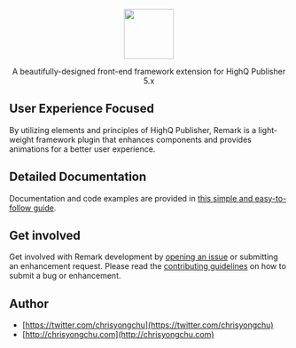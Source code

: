<p align="center"><img width="90" src="https://blobscdn.gitbook.com/v0/b/gitbook-28427.appspot.com/o/spaces%2F-LbGFF8_vMz6ZaY9dTdK%2Favatar.png?generation=1554227726146610&alt=media"></p>
<p align="center">A beautifully-designed front-end framework extension for HighQ Publisher 5.x</p>

## User Experience Focused
By utilizing elements and principles of HighQ Publisher, Remark is a light-weight framework plugin that enhances components and provides animations for a better user experience.

## Detailed Documentation
Documentation and code examples are provided in [this simple and easy-to-follow guide](http://remark.chrisyongchu.com/).

## Get involved
Get involved with Remark development by [opening an issue](https://github.com/chrisyongchu/remark/issues) or submitting an enhancement request. Please read the [contributing guidelines](https://github.com/chrisyongchu/remark/blob/master/CONTRIBUTING.md) on how to submit a bug or enhancement.

## Author
* [https://twitter.com/chrisyongchu](https://twitter.com/chrisyongchu)
* [http://chrisyongchu.com](http://chrisyongchu.com)
